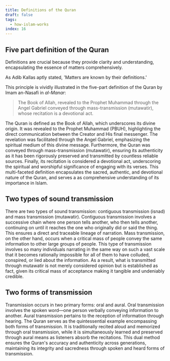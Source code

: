 ```yaml
---
title: Definitions of the Quran
draft: false
tags:
  - how-islam-works
index: 16
---
```

## Five part definition of the Quran

Definitions are crucial because they provide clarity and understanding, encapsulating the essence of matters comprehensively. 

As Adib Kallas aptly stated, 'Matters are known by their definitions.'

This principle is vividly illustrated in the five-part definition of the Quran by Imam an-Nasafi in *al-Manar*:

> The Book of Allah, revealed to the Prophet Muhammad through the Angel Gabriel conveyed through mass-transmission (mutawatir), whose recitation is a devotional act.

The Quran is defined as the Book of Allah, which underscores its divine origin. It was revealed to the Prophet Muhammad (PBUH), highlighting the direct communication between the Creator and His final messenger. The revelation was facilitated through the Angel Gabriel, emphasizing the spiritual medium of this divine message. Furthermore, the Quran was conveyed through mass-transmission (mutawatir), ensuring its authenticity as it has been rigorously preserved and transmitted by countless reliable sources. Finally, its recitation is considered a devotional act, underscoring the spiritual and worshipful significance of engaging with its verses. This multi-faceted definition encapsulates the sacred, authentic, and devotional nature of the Quran, and serves a as comprehensive understanding of its importance in Islam.

## Two types of sound transmission
There are two types of sound transmission: contiguous transmission (isnad) and mass transmission (mutawatir). Contiguous transmission involves a successive chain where one person tells another, who then tells another, continuing on until it reaches the one who originally did or said the thing. This ensures a direct and traceable lineage of narration. Mass transmission, on the other hand, occurs when a critical mass of people convey the same information to other large groups of people. This type of transmission involves so many individuals narrating in the same way on such a vast scale that it becomes rationally impossible for all of them to have colluded, conspired, or lied about the information. As a result, what is transmitted through mutawatir is not merely considered opinion but is established as fact, given its critical mass of acceptance making it tangible and undeniably credible.

## Two forms of transmission 

Transmission occurs in two primary forms: oral and aural. Oral transmission involves the spoken word—one person verbally conveying information to another. Aural transmission pertains to the reception of information through hearing. The Quran serves as the quintessential example encompassing both forms of transmission. It is traditionally recited aloud and memorized through oral transmission, while it is simultaneously learned and preserved through aural means as listeners absorb the recitations. This dual method ensures the Quran's accuracy and authenticity across generations, maintaining its integrity and sacredness through spoken and heard forms of transmission.

